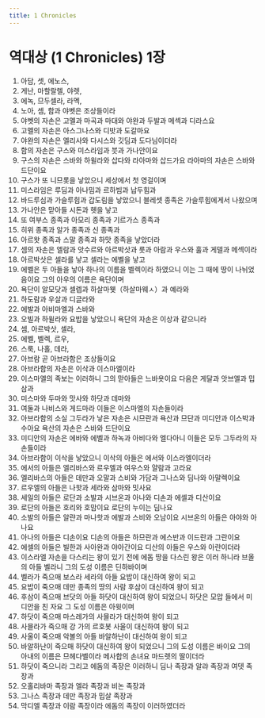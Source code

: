 ```yaml
---
title: 1 Chronicles
---
```


# 역대상 (1 Chronicles) 1장
1. 아담, 셋, 에노스,
1. 게난, 마할랄렐, 야렛,
1. 에녹, 므두셀라, 라멕,
1. 노아, 셈, 함과 야벳은 조상들이라
1. 야벳의 자손은 고멜과 마곡과 마대와 야완과 두발과 메섹과 디라스요
1. 고멜의 자손은 아스그나스와 디밧과 도갈마요
1. 야완의 자손은 엘리사와 다시스와 깃딤과 도다님이더라
1. 함의 자손은 구스와 미스라임과 붓과 가나안이요
1. 구스의 자손은 스바와 하윌라와 삽다와 라아마와 삽드가요 라아마의 자손은 스바와 드단이요
1. 구스가 또 니므롯을 낳았으니 세상에서 첫 영걸이며
1. 미스라임은 루딤과 아나밈과 르하빔과 납두힘과
1. 바드루심과 가슬루힘과 갑도림을 낳았으니 블레셋 종족은 가슬루힘에게서 나왔으며
1. 가나안은 맏아들 시돈과 헷을 낳고
1. 또 여부스 종족과 아모리 종족과 기르가스 종족과
1. 히위 종족과 알가 종족과 신 종족과
1. 아르왓 종족과 스말 종족과 하맛 종족을 낳았더라
1. 셈의 자손은 엘람과 앗수르와 아르박삿과 룻과 아람과 우스와 훌과 게델과 메섹이라
1. 아르박삿은 셀라를 낳고 셀라는 에벨을 낳고
1. 에벨은 두 아들을 낳아 하나의 이름을 벨렉이라 하였으니 이는 그 때에 땅이 나뉘었음이요 그의 아우의 이름은 욕단이며
1. 욕단이 알모닷과 셀렙과 하살마웻（하살마웨ㅅ）과 예라와
1. 하도람과 우살과 디글라와
1. 에발과 아비마엘과 스바와
1. 오빌과 하윌라와 요밥을 낳았으니 욕단의 자손은 이상과 같으니라
1. 셈, 아르박삿, 셀라,
1. 에벨, 벨렉, 르우,
1. 스룩, 나홀, 데라,
1. 아브람 곧 아브라함은 조상들이요
1. 아브라함의 자손은 이삭과 이스마엘이라
1. 이스마엘의 족보는 이러하니 그의 맏아들은 느바욧이요 다음은 게달과 앗브엘과 밉삼과
1. 미스마와 두마와 맛사와 하닷과 데마와
1. 여둘과 나비스와 게드마라 이들은 이스마엘의 자손들이라
1. 아브라함의 소실 그두라가 낳은 자손은 시므란과 욕산과 므단과 미디안과 이스박과 수아요 욕산의 자손은 스바와 드단이요
1. 미디안의 자손은 에바와 에벨과 하녹과 아비다와 엘다아니 이들은 모두 그두라의 자손들이라
1. 아브라함이 이삭을 낳았으니 이삭의 아들은 에서와 이스라엘이더라
1. 에서의 아들은 엘리바스와 르우엘과 여우스와 얄람과 고라요
1. 엘리바스의 아들은 데만과 오말과 스비와 가담과 그나스와 딤나와 아말렉이요
1. 르우엘의 아들은 나핫과 세라와 삼마와 밋사요
1. 세일의 아들은 로단과 소발과 시브온과 아나와 디손과 에셀과 디산이요
1. 로단의 아들은 호리와 호맘이요 로단의 누이는 딤나요
1. 소발의 아들은 알랸과 마나핫과 에발과 스비와 오남이요 시브온의 아들은 아야와 아나요
1. 아나의 아들은 디손이요 디손의 아들은 하므란과 에스반과 이드란과 그란이요
1. 에셀의 아들은 빌한과 사아완과 야아간이요 디산의 아들은 우스와 아란이더라
1. 이스라엘 자손을 다스리는 왕이 있기 전에 에돔 땅을 다스린 왕은 이러 하니라 브올의 아들 벨라니 그의 도성 이름은 딘하바이며
1. 벨라가 죽으매 보스라 세라의 아들 요밥이 대신하여 왕이 되고
1. 요밥이 죽으매 데만 종족의 땅의 사람 후삼이 대신하여 왕이 되고
1. 후삼이 죽으매 브닷의 아들 하닷이 대신하여 왕이 되었으니 하닷은 모압 들에서 미디안을 친 자요 그 도성 이름은 아윗이며
1. 하닷이 죽으매 마스레가의 사믈라가 대신하여 왕이 되고
1. 사믈라가 죽으매 강 가의 르호봇 사울이 대신하여 왕이 되고
1. 사울이 죽으매 악볼의 아들 바알하난이 대신하여 왕이 되고
1. 바알하난이 죽으매 하닷이 대신하여 왕이 되었으니 그의 도성 이름은 바이요 그의 아내의 이름은 므헤다벨이라 메사합의 손녀요 마드렛의 딸이더라
1. 하닷이 죽으니라 그리고 에돔의 족장은 이러하니 딤나 족장과 알랴 족장과 여뎃 족장과
1. 오홀리바마 족장과 엘라 족장과 비논 족장과
1. 그나스 족장과 데만 족장과 밉살 족장과
1. 막디엘 족장과 이람 족장이라 에돔의 족장이 이러하였더라